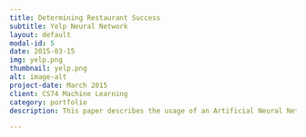 ```yaml
---
title: Determining Restaurant Success
subtitle: Yelp Neural Network
layout: default
modal-id: 5
date: 2015-03-15
img: yelp.png
thumbnail: yelp.png
alt: image-alt
project-date: March 2015
client: CS74 Machine Learning
category: portfolio
description: This paper describes the usage of an Artificial Neural Network to determine the success or failure of a potential restaurant. We analyze the Yelp Academic dataset [Yelp 2015] which includes all the data and reviews of the 250 closest businesses for 30 universities. Our approach is to utilize stochastic gradient descent and back propagation to built a model for determining success or failure of a restaurant given a set of business characteristics. We compare performance among a variety of neural network architectures and utilize dummy variables to increase the size of our usable dataset. Finally, we discuss performance of our best performing neural networks compared to our baseline models of logistic regression and support vector machines.

---
```

